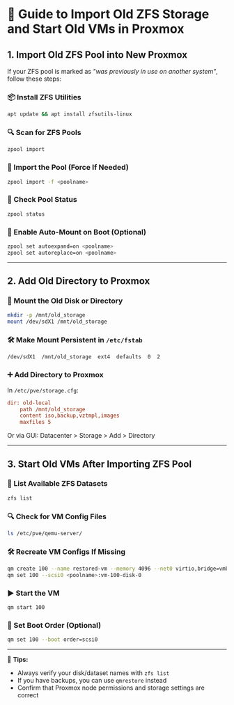 
# 🧩 Guide to Import Old ZFS Storage and Start Old VMs in Proxmox

## 1. Import Old ZFS Pool into New Proxmox

If your ZFS pool is marked as _"was previously in use on another system"_, follow these steps:

### 📦 Install ZFS Utilities

```bash
apt update && apt install zfsutils-linux
```

### 🔍 Scan for ZFS Pools

```bash
zpool import
```

### 🚀 Import the Pool (Force If Needed)

```bash
zpool import -f <poolname>
```

### 🧪 Check Pool Status

```bash
zpool status
```

### 🔄 Enable Auto-Mount on Boot (Optional)

```bash
zpool set autoexpand=on <poolname>
zpool set autoreplace=on <poolname>
```

---

## 2. Add Old Directory to Proxmox

### 📁 Mount the Old Disk or Directory

```bash
mkdir -p /mnt/old_storage
mount /dev/sdX1 /mnt/old_storage
```

### 🛠️ Make Mount Persistent in `/etc/fstab`

```bash
/dev/sdX1  /mnt/old_storage  ext4  defaults  0  2
```

### ➕ Add Directory to Proxmox

In `/etc/pve/storage.cfg`:

```ini
dir: old-local
    path /mnt/old_storage
    content iso,backup,vztmpl,images
    maxfiles 5
```

Or via GUI: Datacenter > Storage > Add > Directory

---

## 3. Start Old VMs After Importing ZFS Pool

### 📂 List Available ZFS Datasets

```bash
zfs list
```

### 🔍 Check for VM Config Files

```bash
ls /etc/pve/qemu-server/
```

### 🛠️ Recreate VM Configs If Missing

```bash
qm create 100 --name restored-vm --memory 4096 --net0 virtio,bridge=vmbr0
qm set 100 --scsi0 <poolname>:vm-100-disk-0
```

### ▶️ Start the VM

```bash
qm start 100
```

### 🔧 Set Boot Order (Optional)

```bash
qm set 100 --boot order=scsi0
```

---

🧠 **Tips:**
- Always verify your disk/dataset names with `zfs list`
- If you have backups, you can use `qmrestore` instead
- Confirm that Proxmox node permissions and storage settings are correct

